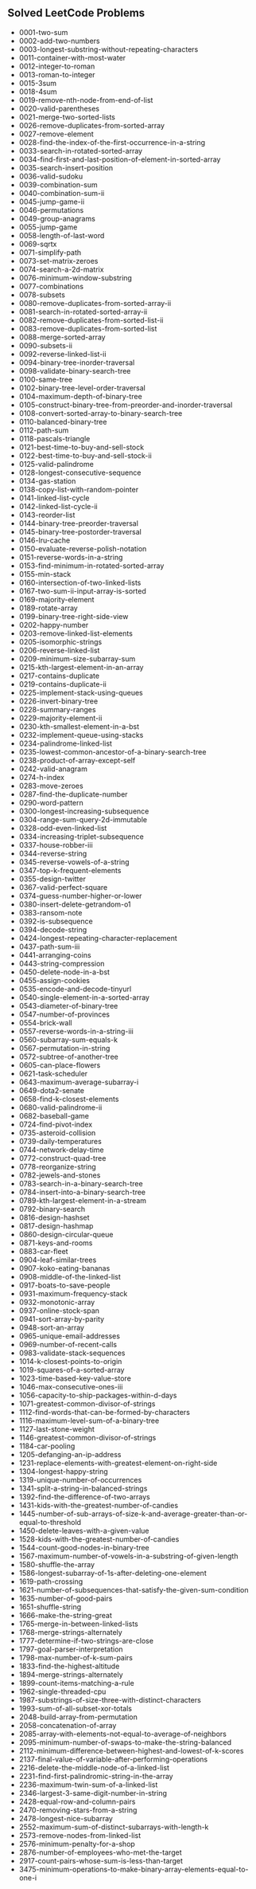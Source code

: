 ## Solved LeetCode Problems
- 0001-two-sum
- 0002-add-two-numbers
- 0003-longest-substring-without-repeating-characters
- 0011-container-with-most-water
- 0012-integer-to-roman
- 0013-roman-to-integer
- 0015-3sum
- 0018-4sum
- 0019-remove-nth-node-from-end-of-list
- 0020-valid-parentheses
- 0021-merge-two-sorted-lists
- 0026-remove-duplicates-from-sorted-array
- 0027-remove-element
- 0028-find-the-index-of-the-first-occurrence-in-a-string
- 0033-search-in-rotated-sorted-array
- 0034-find-first-and-last-position-of-element-in-sorted-array
- 0035-search-insert-position
- 0036-valid-sudoku
- 0039-combination-sum
- 0040-combination-sum-ii
- 0045-jump-game-ii
- 0046-permutations
- 0049-group-anagrams
- 0055-jump-game
- 0058-length-of-last-word
- 0069-sqrtx
- 0071-simplify-path
- 0073-set-matrix-zeroes
- 0074-search-a-2d-matrix
- 0076-minimum-window-substring
- 0077-combinations
- 0078-subsets
- 0080-remove-duplicates-from-sorted-array-ii
- 0081-search-in-rotated-sorted-array-ii
- 0082-remove-duplicates-from-sorted-list-ii
- 0083-remove-duplicates-from-sorted-list
- 0088-merge-sorted-array
- 0090-subsets-ii
- 0092-reverse-linked-list-ii
- 0094-binary-tree-inorder-traversal
- 0098-validate-binary-search-tree
- 0100-same-tree
- 0102-binary-tree-level-order-traversal
- 0104-maximum-depth-of-binary-tree
- 0105-construct-binary-tree-from-preorder-and-inorder-traversal
- 0108-convert-sorted-array-to-binary-search-tree
- 0110-balanced-binary-tree
- 0112-path-sum
- 0118-pascals-triangle
- 0121-best-time-to-buy-and-sell-stock
- 0122-best-time-to-buy-and-sell-stock-ii
- 0125-valid-palindrome
- 0128-longest-consecutive-sequence
- 0134-gas-station
- 0138-copy-list-with-random-pointer
- 0141-linked-list-cycle
- 0142-linked-list-cycle-ii
- 0143-reorder-list
- 0144-binary-tree-preorder-traversal
- 0145-binary-tree-postorder-traversal
- 0146-lru-cache
- 0150-evaluate-reverse-polish-notation
- 0151-reverse-words-in-a-string
- 0153-find-minimum-in-rotated-sorted-array
- 0155-min-stack
- 0160-intersection-of-two-linked-lists
- 0167-two-sum-ii-input-array-is-sorted
- 0169-majority-element
- 0189-rotate-array
- 0199-binary-tree-right-side-view
- 0202-happy-number
- 0203-remove-linked-list-elements
- 0205-isomorphic-strings
- 0206-reverse-linked-list
- 0209-minimum-size-subarray-sum
- 0215-kth-largest-element-in-an-array
- 0217-contains-duplicate
- 0219-contains-duplicate-ii
- 0225-implement-stack-using-queues
- 0226-invert-binary-tree
- 0228-summary-ranges
- 0229-majority-element-ii
- 0230-kth-smallest-element-in-a-bst
- 0232-implement-queue-using-stacks
- 0234-palindrome-linked-list
- 0235-lowest-common-ancestor-of-a-binary-search-tree
- 0238-product-of-array-except-self
- 0242-valid-anagram
- 0274-h-index
- 0283-move-zeroes
- 0287-find-the-duplicate-number
- 0290-word-pattern
- 0300-longest-increasing-subsequence
- 0304-range-sum-query-2d-immutable
- 0328-odd-even-linked-list
- 0334-increasing-triplet-subsequence
- 0337-house-robber-iii
- 0344-reverse-string
- 0345-reverse-vowels-of-a-string
- 0347-top-k-frequent-elements
- 0355-design-twitter
- 0367-valid-perfect-square
- 0374-guess-number-higher-or-lower
- 0380-insert-delete-getrandom-o1
- 0383-ransom-note
- 0392-is-subsequence
- 0394-decode-string
- 0424-longest-repeating-character-replacement
- 0437-path-sum-iii
- 0441-arranging-coins
- 0443-string-compression
- 0450-delete-node-in-a-bst
- 0455-assign-cookies
- 0535-encode-and-decode-tinyurl
- 0540-single-element-in-a-sorted-array
- 0543-diameter-of-binary-tree
- 0547-number-of-provinces
- 0554-brick-wall
- 0557-reverse-words-in-a-string-iii
- 0560-subarray-sum-equals-k
- 0567-permutation-in-string
- 0572-subtree-of-another-tree
- 0605-can-place-flowers
- 0621-task-scheduler
- 0643-maximum-average-subarray-i
- 0649-dota2-senate
- 0658-find-k-closest-elements
- 0680-valid-palindrome-ii
- 0682-baseball-game
- 0724-find-pivot-index
- 0735-asteroid-collision
- 0739-daily-temperatures
- 0744-network-delay-time
- 0772-construct-quad-tree
- 0778-reorganize-string
- 0782-jewels-and-stones
- 0783-search-in-a-binary-search-tree
- 0784-insert-into-a-binary-search-tree
- 0789-kth-largest-element-in-a-stream
- 0792-binary-search
- 0816-design-hashset
- 0817-design-hashmap
- 0860-design-circular-queue
- 0871-keys-and-rooms
- 0883-car-fleet
- 0904-leaf-similar-trees
- 0907-koko-eating-bananas
- 0908-middle-of-the-linked-list
- 0917-boats-to-save-people
- 0931-maximum-frequency-stack
- 0932-monotonic-array
- 0937-online-stock-span
- 0941-sort-array-by-parity
- 0948-sort-an-array
- 0965-unique-email-addresses
- 0969-number-of-recent-calls
- 0983-validate-stack-sequences
- 1014-k-closest-points-to-origin
- 1019-squares-of-a-sorted-array
- 1023-time-based-key-value-store
- 1046-max-consecutive-ones-iii
- 1056-capacity-to-ship-packages-within-d-days
- 1071-greatest-common-divisor-of-strings
- 1112-find-words-that-can-be-formed-by-characters
- 1116-maximum-level-sum-of-a-binary-tree
- 1127-last-stone-weight
- 1146-greatest-common-divisor-of-strings
- 1184-car-pooling
- 1205-defanging-an-ip-address
- 1231-replace-elements-with-greatest-element-on-right-side
- 1304-longest-happy-string
- 1319-unique-number-of-occurrences
- 1341-split-a-string-in-balanced-strings
- 1392-find-the-difference-of-two-arrays
- 1431-kids-with-the-greatest-number-of-candies
- 1445-number-of-sub-arrays-of-size-k-and-average-greater-than-or-equal-to-threshold
- 1450-delete-leaves-with-a-given-value
- 1528-kids-with-the-greatest-number-of-candies
- 1544-count-good-nodes-in-binary-tree
- 1567-maximum-number-of-vowels-in-a-substring-of-given-length
- 1580-shuffle-the-array
- 1586-longest-subarray-of-1s-after-deleting-one-element
- 1619-path-crossing
- 1621-number-of-subsequences-that-satisfy-the-given-sum-condition
- 1635-number-of-good-pairs
- 1651-shuffle-string
- 1666-make-the-string-great
- 1765-merge-in-between-linked-lists
- 1768-merge-strings-alternately
- 1777-determine-if-two-strings-are-close
- 1797-goal-parser-interpretation
- 1798-max-number-of-k-sum-pairs
- 1833-find-the-highest-altitude
- 1894-merge-strings-alternately
- 1899-count-items-matching-a-rule
- 1962-single-threaded-cpu
- 1987-substrings-of-size-three-with-distinct-characters
- 1993-sum-of-all-subset-xor-totals
- 2048-build-array-from-permutation
- 2058-concatenation-of-array
- 2085-array-with-elements-not-equal-to-average-of-neighbors
- 2095-minimum-number-of-swaps-to-make-the-string-balanced
- 2112-minimum-difference-between-highest-and-lowest-of-k-scores
- 2137-final-value-of-variable-after-performing-operations
- 2216-delete-the-middle-node-of-a-linked-list
- 2231-find-first-palindromic-string-in-the-array
- 2236-maximum-twin-sum-of-a-linked-list
- 2346-largest-3-same-digit-number-in-string
- 2428-equal-row-and-column-pairs
- 2470-removing-stars-from-a-string
- 2478-longest-nice-subarray
- 2552-maximum-sum-of-distinct-subarrays-with-length-k
- 2573-remove-nodes-from-linked-list
- 2576-minimum-penalty-for-a-shop
- 2876-number-of-employees-who-met-the-target
- 2917-count-pairs-whose-sum-is-less-than-target
- 3475-minimum-operations-to-make-binary-array-elements-equal-to-one-i
